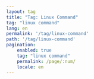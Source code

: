 ```yaml
---
layout: tag
title: "Tag: Linux Command"
tag: "linux command"
lang: en
permalink: '/tag/linux-command'
path: '/tag/linux-command'
pagination:
    enabled: true
    tag: "linux command"
    permalink: /page/:num/
    locale: en
---
```

